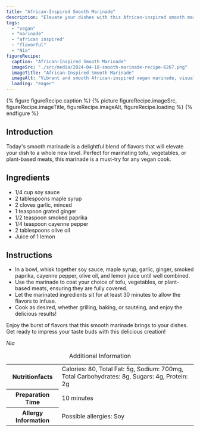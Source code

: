 ```yaml
---
title: "African-Inspired Smooth Marinade"
description: "Elevate your dishes with this African-inspired smooth marinade. Perfect for tofu, vegetables, or plant-based meats. A burst of flavor in every bite!"
tags:
  - "vegan"
  - "marinade"
  - "african inspired"
  - "flavorful"
  - "Nia"
figureRecipe: 
  caption: "African-Inspired Smooth Marinade"
  imageSrc: "./src/media/2024-04-18-smooth-marinade-recipe-6267.png"
  imageTitle: "African-Inspired Smooth Marinade"
  imageAlt: "Vibrant and smooth African-inspired vegan marinade, visually tantalizing and ready to be savored, in a simple, inviting setting."
  loading: "eager"
---
```


{% figure figureRecipe.caption %}
{% picture figureRecipe.imageSrc, figureRecipe.imageTitle, figureRecipe.imageAlt, figureRecipe.loading %}
{% endfigure %}

## Introduction

Today's smooth marinade is a delightful blend of flavors that will elevate your dish to a whole new level. Perfect for marinating tofu, vegetables, or plant-based meats, this marinade is a must-try for any vegan cook.

## Ingredients

* 1/4 cup soy sauce
* 2 tablespoons maple syrup
* 2 cloves garlic, minced
* 1 teaspoon grated ginger
* 1/2 teaspoon smoked paprika
* 1/4 teaspoon cayenne pepper
* 2 tablespoons olive oil
* Juice of 1 lemon

## Instructions

* In a bowl, whisk together soy sauce, maple syrup, garlic, ginger, smoked paprika, cayenne pepper, olive oil, and lemon juice until well combined.
* Use the marinade to coat your choice of tofu, vegetables, or plant-based meats, ensuring they are fully covered.
* Let the marinated ingredients sit for at least 30 minutes to allow the flavors to infuse.
* Cook as desired, whether grilling, baking, or sautéing, and enjoy the delicious results!

Enjoy the burst of flavors that this smooth marinade brings to your dishes. Get ready to impress your taste buds with this delicious creation!

*Nia*

<table><caption class='sr-only'>Additional Information</caption><tr><th>Nutritionfacts</th><td>Calories: 80, Total Fat: 5g, Sodium: 700mg, Total Carbohydrates: 8g, Sugars: 4g, Protein: 2g&nbsp;</td></tr><tr><th>Preparation Time</th><td>10 minutes&nbsp;</td></tr><tr><th>Allergy Information</th><td>Possible allergies: Soy&nbsp;</td></tr></table>

